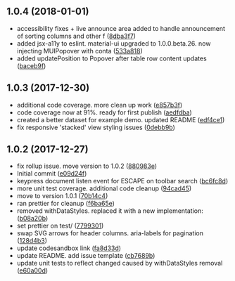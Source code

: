 <a name="1.0.4"></a>
## 1.0.4 (2018-01-01)

* accessibility fixes + live announce area added to handle announcement of sorting columns and other f ([8dba3f7](https://github.com/gregnb/mui-datatables/commit/8dba3f7))
* added jsx-a11y to eslint. material-ui upgraded to 1.0.0.beta.26. now injecting MUIPopover with conta ([533a818](https://github.com/gregnb/mui-datatables/commit/533a818))
* added updatePosition to Popover after table row content updates ([baceb9f](https://github.com/gregnb/mui-datatables/commit/baceb9f))

<a name="1.0.3"></a>
## 1.0.3 (2017-12-30)

* additional code coverage. more clean up work ([e857b3f](https://github.com/gregnb/mui-datatables/commit/e857b3f))
* code coverage now at 91%. ready for first publish ([aedfdba](https://github.com/gregnb/mui-datatables/commit/aedfdba))
* created a better dataset for example demo. updated README ([edf4ce1](https://github.com/gregnb/mui-datatables/commit/edf4ce1))
* fix responsive 'stacked' view styling issues ([0debb9b](https://github.com/gregnb/mui-datatables/commit/0debb9b))

<a name="1.0.2"></a>
## 1.0.2 (2017-12-27)

* fix rollup issue. move version to 1.0.2 ([880983e](https://github.com/gregnb/mui-datatables/commit/880983e))
* Initial commit ([e09d24f](https://github.com/gregnb/mui-datatables/commit/e09d24f))
* keypress document listen event for ESCAPE on toolbar search ([bc6fc8d](https://github.com/gregnb/mui-datatables/commit/bc6fc8d))
* more unit test coverage. additional code cleanup ([94cad45](https://github.com/gregnb/mui-datatables/commit/94cad45))
* move to version 1.0.1 ([70b14c4](https://github.com/gregnb/mui-datatables/commit/70b14c4))
* ran prettier for cleanup ([f6ba65e](https://github.com/gregnb/mui-datatables/commit/f6ba65e))
* removed withDataStyles. replaced it with a new implementation: <DataStyles> ([b08a20b](https://github.com/gregnb/mui-datatables/commit/b08a20b))
* set prettier on test/ ([7799301](https://github.com/gregnb/mui-datatables/commit/7799301))
* swap SVG arrows for header columns. aria-labels for pagination ([128d4b3](https://github.com/gregnb/mui-datatables/commit/128d4b3))
* update codesandbox link ([fa8d33d](https://github.com/gregnb/mui-datatables/commit/fa8d33d))
* update README. add issue template ([cb7689b](https://github.com/gregnb/mui-datatables/commit/cb7689b))
* update unit tests to reflect changed caused by withDataStyles removal ([e60a00d](https://github.com/gregnb/mui-datatables/commit/e60a00d))



